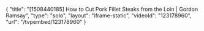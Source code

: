 {
    "title": "[1508440185] How to Cut Pork Fillet Steaks from the Loin | Gordon Ramsay",
    "type": "solo",
    "layout": "iframe-static",
    "videoId": "123178960",
    "url": "\/tvpembed\/123178960"
}